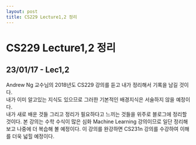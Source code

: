 ```yaml
---
layout: post
title: CS229 Lecture1,2 정리
---
```


# CS229 Lecture1,2 정리
## 23/01/17 - Lec1,2
Andrew Ng 교수님의 2018년도 CS229 강의를 듣고 내가 정리해서 기록을 남길 것이다.   
내가 이미 알고있는 지식도 있으므로 그러한 기본적인 배경지식은 서술하지 않을 예정이다.   
내가 새로 배운 것들 그리고 정리가 필요하다고 느끼는 것들을 위주로 블로그에 정리할 것이다.
본 강의는 수학 수식이 많은 심화 Machine Learning 강의이므로 일단 정리해보고 나중에 더 복습해 볼 예정이다.
이 강의를 완강하면 CS231n 강의를 수강하여 이해를 더욱 넓힐 예정이다.
